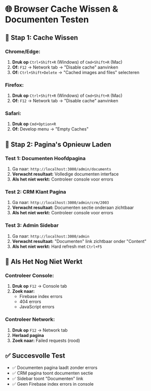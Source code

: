 # 🌐 Browser Cache Wissen & Documenten Testen

## 🧹 Stap 1: Cache Wissen

### Chrome/Edge:
1. **Druk op** `Ctrl+Shift+R` (Windows) of `Cmd+Shift+R` (Mac)
2. **Of:** `F12` → Network tab → "Disable cache" aanvinken
3. **Of:** `Ctrl+Shift+Delete` → "Cached images and files" selecteren

### Firefox:
1. **Druk op** `Ctrl+Shift+R` (Windows) of `Cmd+Shift+R` (Mac)
2. **Of:** `F12` → Network tab → "Disable cache" aanvinken

### Safari:
1. **Druk op** `Cmd+Option+R`
2. **Of:** Develop menu → "Empty Caches"

## 🔄 Stap 2: Pagina's Opnieuw Laden

### Test 1: Documenten Hoofdpagina
1. Ga naar: `http://localhost:3000/admin/documents`
2. **Verwacht resultaat:** Volledige documenten interface
3. **Als het niet werkt:** Controleer console voor errors

### Test 2: CRM Klant Pagina
1. Ga naar: `http://localhost:3000/admin/crm/2003`
2. **Verwacht resultaat:** Documenten sectie onderaan zichtbaar
3. **Als het niet werkt:** Controleer console voor errors

### Test 3: Admin Sidebar
1. Ga naar: `http://localhost:3000/admin`
2. **Verwacht resultaat:** "Documenten" link zichtbaar onder "Content"
3. **Als het niet werkt:** Hard refresh met `Ctrl+F5`

## 🚨 Als Het Nog Niet Werkt

### Controleer Console:
1. **Druk op** `F12` → Console tab
2. **Zoek naar:**
   - Firebase index errors
   - 404 errors
   - JavaScript errors

### Controleer Network:
1. **Druk op** `F12` → Network tab
2. **Herlaad pagina**
3. **Zoek naar:** Failed requests (rood)

## ✅ Succesvolle Test
- ✅ Documenten pagina laadt zonder errors
- ✅ CRM pagina toont documenten sectie
- ✅ Sidebar toont "Documenten" link
- ✅ Geen Firebase index errors in console
